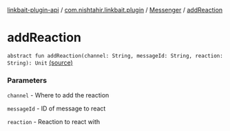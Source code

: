 [linkbait-plugin-api](../../index.md) / [com.nishtahir.linkbait.plugin](../index.md) / [Messenger](index.md) / [addReaction](.)

# addReaction

`abstract fun addReaction(channel: String, messageId: String, reaction: String): Unit` [(source)](https://gitlab.com/nishtahir/linkbait/tree/master/linkbait-plugin-api/src/main/kotlin//com/nishtahir/linkbait/plugin/Messaging.kt#L23)

### Parameters

`channel` - Where to add the reaction

`messageId` - ID of message to react

`reaction` - Reaction to react with